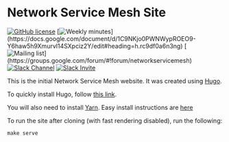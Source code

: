 Network Service Mesh Site
=========================

[![GitHub license](https://img.shields.io/badge/license-Apache%20license%202.0-blue.svg)](https://github.com/networkservicemesh/site/blob/master/LICENSE)
[![Weekly minutes](https://img.shields.io/badge/Weekly%20Meeting%20Minutes-Tue%208am%20PT-blue.svg?style=plastic")](https://docs.google.com/document/d/1C9NKjo0PWNWypROEO9-Y6haw5h9Xmurvl14SXpciz2Y/edit#heading=h.rc9df0a6n3ng)
[![Mailing list](https://img.shields.io/badge/Mailing%20List-networkservicemesh-blue.svg?style=plastic")](https://groups.google.com/forum/#!forum/networkservicemesh)
[![Slack Channel](https://img.shields.io/badge/Slack:-%23nsm%20on%20CNCF%20Slack-blue.svg?style=plastic&logo=slack)](https://cloud-native.slack.com/messages/CHQNNUPN1/files/FHU5KB3PW/#nsm)
[![Slack Invite](https://img.shields.io/badge/Slack-CNCF%20Slack%20Invite-blue.svg?style=plastic&logo=slack)](https://slack.cncf.io/)


This is the initial Network Service Mesh website. It was created using
[Hugo](https://gohugo.io/).

To quickly install Hugo, follow [this link](https://gohugo.io/getting-started/quick-start/).

You will also need to install [Yarn](https://yarnpkg.com/en/).  Easy install instructions are [here](https://yarnpkg.com/en/docs/install)

To run the site after cloning (with fast rendering disabled), run the following:

```
make serve
```
